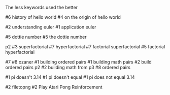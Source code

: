 The less keywords used the better

#6 history of hello world
#4 on the origin of hello world

#2 understanding euler
#1 application euler

#5 dottie number
#5 the dottie number

p2 #3 superfactorial
#7 hyperfactorial
#7 factorial superfactorial
#5 factorial hyperfactorial

#7 #8 ozaner
#1 building ordered pairs
#1 building math pairs
#2 build ordered pairs
p2 #2 building math from
p3 #8 ordered pairs

#1 pi doesn't 3.14
#1 pi doesn't equal
#1 pi does not equal 3.14

#2 filetopng
#2 Play Atari Pong Reinforcement
